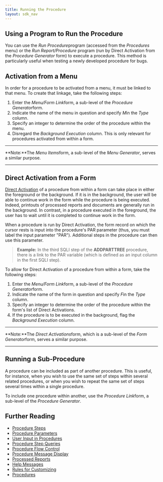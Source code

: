 ```yaml
---
title: Running the Procedure
layout: sdk_nav
---
```


## Using a Program to Run the Procedure 

You can use the *Run Procedure*program (accessed from the *Procedures*
menu) or the *Run Report/Procedure* program (run by Direct Activation
from the *Procedure Generator* form) to execute a procedure. This method
is particularly useful when testing a newly developed procedure for
bugs.

## Activation from a Menu 

In order for a procedure to be activated from a menu, it must be linked
to that menu. To create that linkage, take the following steps:

1.  Enter the *Menu/Form Link*form, a sub-level of the *Procedure
    Generator*form.
2.  Indicate the name of the menu in question and specify *M*in the
    *Type* column.
3.  Specify an integer to determine the order of the procedure within
    the menu.
4.  Disregard the *Background Execution* column. This is only relevant
    for procedures activated from within a form.

------------------------------------------------------------------------

**Note:**The *Menu Items*form, a sub-level of the *Menu Generator*,
serves a similar purpose.

------------------------------------------------------------------------

## Direct Activation from a Form 

[Direct Activation](Direct-Activations ) of a procedure from
within a form can take place in either the foreground or the background.
If it is in the background, the user will be able to continue work in
the form while the procedure is being executed. Indeed, printouts of
processed reports and documents are generally run in the background. In
contrast, in a procedure executed in the foreground, the user has to
wait until it is completed to continue work in the form.

When a procedure is run by Direct Activation, the form record on which
the cursor rests is input into the procedure's PAR parameter (thus, you
must label the input parameter "PAR"). Additional steps in the procedure
can then use this parameter.

> **Example:** In the third SQLI step of the **ADDPARTTREE** procedure,
> there is a link to the PAR variable (which is defined as an input
> column in the first SQLI step).

To allow for Direct Activation of a procedure from within a form, take
the following steps:

1.  Enter the *Menu/Form Link*form, a sub-level of the *Procedure
    Generator*form.
2.  Indicate the name of the form in question and specify *F*in the
    *Type* column.
3.  Specify an integer to determine the order of the procedure within
    the form's list of Direct Activations.
4.  If the procedure is to be executed in the background, flag the
    *Background Execution* column.

------------------------------------------------------------------------

**Note:**The *Direct Activations*form, which is a sub-level of the *Form
Generator*form, serves a similar purpose.

------------------------------------------------------------------------

## Running a Sub-Procedure 

A procedure can be included as part of another procedure. This is
useful, for instance, when you wish to use the same set of steps within
several related procedures, or when you wish to repeat the same set of
steps several times within a single procedure.

To include one procedure within another, use the *Procedure Link*form, a
sub-level of the *Procedure Generator*.

## Further Reading 

-   [Procedure Steps](Procedure-Steps )
-   [Procedure Parameters](Procedure-Parameters )
-   [User Input in Procedures](User-Input-in-Procedures )
-   [Procedure Step Queries](Procedure-Step-Queries )
-   [Procedure Flow Control](Procedure-Flow-Control )
-   [Procedure Message Display](Procedure-Message-Display )
-   [Processed Reports](Processed-Reports )
-   [Help Messages](Help-Messages )
-   [Rules for Customizing](Rules-for-Customizing )
-   [Procedures](Procedures )
